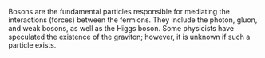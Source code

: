 Bosons are the fundamental particles responsible for mediating the interactions (forces) between the fermions. They include the photon, gluon, and weak bosons, as well as the Higgs boson. Some physicists have speculated the existence of the graviton; however, it is unknown if such a particle exists.